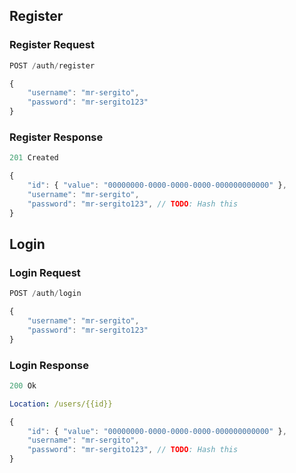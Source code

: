 ## Register

### Register Request

```js
POST /auth/register
```

```js
{
	"username": "mr-sergito",
	"password": "mr-sergito123"
}
```

### Register Response

```js
201 Created
```

```js
{
	"id": { "value": "00000000-0000-0000-0000-000000000000" },
	"username": "mr-sergito",
	"password": "mr-sergito123", // TODO: Hash this
}
```

## Login

### Login Request

```js
POST /auth/login
```

```js
{
	"username": "mr-sergito",
	"password": "mr-sergito123"
}
```

### Login Response

```js
200 Ok
```

```yml
Location: /users/{{id}}
```

```js
{
	"id": { "value": "00000000-0000-0000-0000-000000000000" },
	"username": "mr-sergito",
	"password": "mr-sergito123", // TODO: Hash this
}
```
